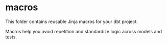 # macros

This folder contains reusable Jinja macros for your dbt project.  

Macros help you avoid repetition and standardize logic across models and tests.